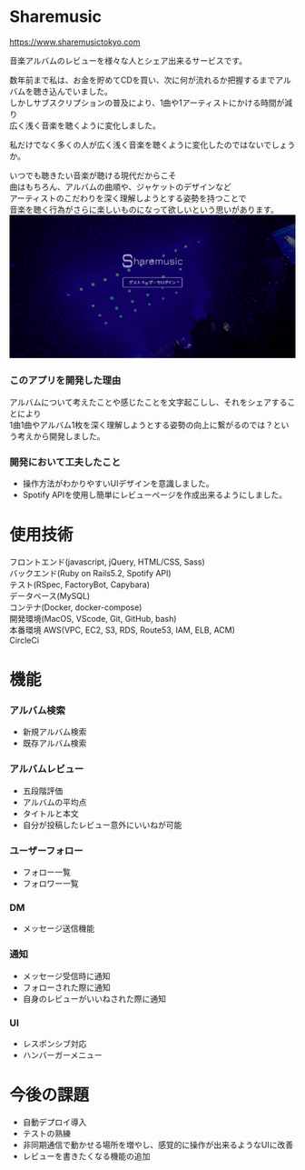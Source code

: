 # Sharemusic
https://www.sharemusictokyo.com

音楽アルバムのレビューを様々な人とシェア出来るサービスです。

数年前まで私は、お金を貯めてCDを買い、次に何が流れるか把握するまでアルバムを聴き込んでいました。<br>
しかしサブスクリプションの普及により、1曲や1アーティストにかける時間が減り<br>
広く浅く音楽を聴くように変化しました。

私だけでなく多くの人が広く浅く音楽を聴くように変化したのではないでしょうか。

いつでも聴きたい音楽が聴ける現代だからこそ<br>
曲はもちろん、アルバムの曲順や、ジャケットのデザインなど<br>
アーティストのこだわりを深く理解しようとする姿勢を持つことで<br>
音楽を聴く行為がさらに楽しいものになって欲しいという思いがあります。
![](public/images/readme.png)

### このアプリを開発した理由
アルバムについて考えたことや感じたことを文字起こしし、それをシェアすることにより<br>
1曲1曲やアルバム1枚を深く理解しようとする姿勢の向上に繋がるのでは？という考えから開発しました。

### 開発において工夫したこと
* 操作方法がわかりやすいUIデザインを意識しました。
* Spotify APIを使用し簡単にレビューページを作成出来るようにしました。

# 使用技術
フロントエンド(javascript, jQuery, HTML/CSS, Sass)<br>
バックエンド(Ruby on Rails5.2, Spotify API)<br>
テスト(RSpec, FactoryBot, Capybara)<br>
データベース(MySQL)<br>
コンテナ(Docker, docker-compose)<br>
開発環境(MacOS, VScode, Git, GitHub, bash)<br>
本番環境 AWS(VPC, EC2, S3, RDS, Route53, IAM, ELB, ACM)<br>
CircleCi

# 機能
### アルバム検索
* 新規アルバム検索<br>
* 既存アルバム検索

### アルバムレビュー
* 五段階評価
* アルバムの平均点<br>
* タイトルと本文<br>
* 自分が投稿したレビュー意外にいいねが可能

### ユーザーフォロー
* フォロー一覧<br>
* フォロワー一覧

### DM
* メッセージ送信機能

### 通知
* メッセージ受信時に通知<br>
* フォローされた際に通知<br>
* 自身のレビューがいいねされた際に通知

### UI
* レスポンシブ対応<br>
* ハンバーガーメニュー

# 今後の課題
* 自動デプロイ導入<br>
* テストの熟練<br>
* 非同期通信で動かせる場所を増やし、感覚的に操作が出来るようなUIに改善<br>
* レビューを書きたくなる機能の追加

